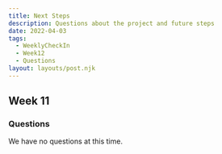 ```yaml
---
title: Next Steps
description: Questions about the project and future steps
date: 2022-04-03
tags:
  - WeeklyCheckIn
  - Week12
  - Questions
layout: layouts/post.njk
---
```


## Week 11

### Questions
We have no questions at this time.
